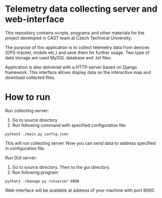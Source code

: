 Telemetry data collecting server and web-interface
===============================================================================
This repository contains scripts, programs and other materials for the project 
developed in CAST team at Czech Technical University.

The purpose of this application is to collect telemetry data from devices
(GPS-tracker, mobile etc.) and save them for further usage. Two type of data
storage are used MySQL database and *.txt* files.

Application is also delivered with a HTTP-server based on Django framework.
This interface allows display data on the interactive map and download collected
files. 

# How to run
Run collecting server:

1. Go to source directory
2. Run following command with specified configuration file:

```
python3 ./main.py config.json
```
This will run collecting server. Now you can send data to address specified in
configuration file.

Run GUI server:

1. Go to source directory. Then to the *gui* directory.
2. Run following program:

```
python3 ./manage.py runserver 8000
```
Web-interface will be available at address of your machine with port 8000.
